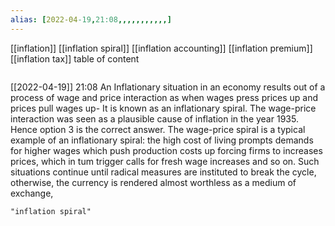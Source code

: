 ```yaml
---
alias: [2022-04-19,21:08,,,,,,,,,,,]
---
```

[[inflation]] [[inflation spiral]] [[inflation accounting]] [[inflation premium]] [[inflation tax]]
table of content
```toc
```

[[2022-04-19]] 21:08
An Inflationary situation in an economy results out of a process of wage and price interaction as when wages press prices up and prices pull wages up-
It is known as an inflationary spiral.
The wage-price interaction was seen as a plausible cause of inflation in the year 1935. Hence option 3 is the correct answer.
The wage-price spiral is a typical example of an inflationary spiral: the high cost of living prompts demands for higher wages which push production costs up forcing firms to increases prices, which in
tum trigger calls for fresh wage increases and so on.
Such situations continue until radical measures are instituted to break the cycle, otherwise, the currency is rendered almost worthless as a medium of exchange,
```query
"inflation spiral"
```